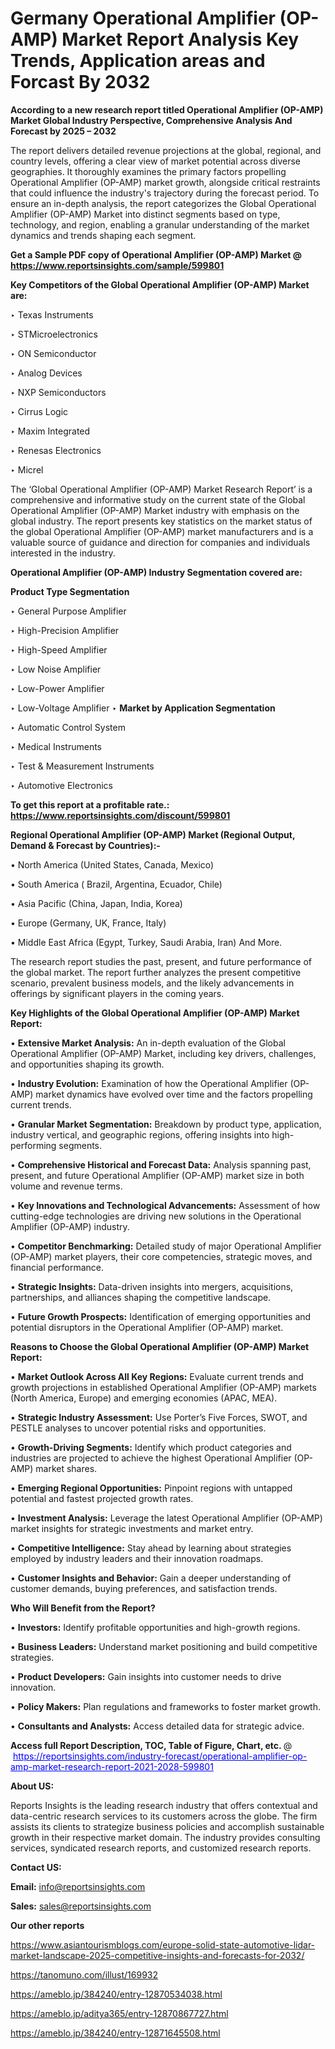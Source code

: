 # Germany Operational Amplifier (OP-AMP) Market Report Analysis Key Trends, Application areas and Forcast By 2032

<strong>According to a new research report titled Operational Amplifier (OP-AMP) Market Global Industry Perspective, Comprehensive Analysis And Forecast by 2025 – 2032</strong>

The report delivers detailed revenue projections at the global, regional, and country levels, offering a clear view of market potential across diverse geographies. It thoroughly examines the primary factors propelling Operational Amplifier (OP-AMP) market growth, alongside critical restraints that could influence the industry's trajectory during the forecast period. To ensure an in-depth analysis, the report categorizes the Global Operational Amplifier (OP-AMP) Market into distinct segments based on type, technology, and region, enabling a granular understanding of the market dynamics and trends shaping each segment.

<strong>Get a Sample PDF copy of Operational Amplifier (OP-AMP) Market </strong><strong>@<a href=https://www.reportsinsights.com/sample/599801 style=color:#0000ff;> https://www.reportsinsights.com/sample/599801</a></strong></font>

<strong>Key Competitors of the Global Operational Amplifier (OP-AMP) Market are:</strong>

‣ Texas Instruments

‣ STMicroelectronics

‣ ON Semiconductor

‣ Analog Devices

‣ NXP Semiconductors

‣ Cirrus Logic

‣ Maxim Integrated

‣ Renesas Electronics

‣ Micrel

The ‘Global Operational Amplifier (OP-AMP) Market Research Report’ is a comprehensive and informative study on the current state of the Global Operational Amplifier (OP-AMP) Market industry with emphasis on the global industry. The report presents key statistics on the market status of the global Operational Amplifier (OP-AMP) market manufacturers and is a valuable source of guidance and direction for companies and individuals interested in the industry.

<strong>Operational Amplifier (OP-AMP) Industry Segmentation covered are:</strong>

<strong>Product Type Segmentation</strong>

‣ General Purpose Amplifier

‣ High-Precision Amplifier

‣ High-Speed Amplifier

‣ Low Noise Amplifier

‣ Low-Power Amplifier

‣ Low-Voltage Amplifier
‣ 
<strong>Market by Application Segmentation</strong>

‣ Automatic Control System

‣ Medical Instruments

‣ Test & Measurement Instruments

‣ Automotive Electronics

<strong>To get this report at a profitable rate.: <a href=https://www.reportsinsights.com/discount/599801 style=color:#0000ff;>https://www.reportsinsights.com/discount/599801</a></strong></font>

<strong>Regional Operational Amplifier (OP-AMP) Market (Regional Output, Demand &amp; Forecast by Countries):-</strong>

• North America (United States, Canada, Mexico)

• South America ( Brazil, Argentina, Ecuador, Chile)

• Asia Pacific (China, Japan, India, Korea)

• Europe (Germany, UK, France, Italy)

• Middle East Africa (Egypt, Turkey, Saudi Arabia, Iran) And More.

The research report studies the past, present, and future performance of the global market. The report further analyzes the present competitive scenario, prevalent business models, and the likely advancements in offerings by significant players in the coming years.

<strong>Key Highlights of the Global Operational Amplifier (OP-AMP) Market Report:</strong>

• <strong>Extensive Market Analysis:</strong> An in-depth evaluation of the Global Operational Amplifier (OP-AMP) Market, including key drivers, challenges, and opportunities shaping its growth.

• <strong>Industry Evolution:</strong> Examination of how the Operational Amplifier (OP-AMP) market dynamics have evolved over time and the factors propelling current trends.

• <strong>Granular Market Segmentation:</strong> Breakdown by product type, application, industry vertical, and geographic regions, offering insights into high-performing segments.

• <strong>Comprehensive Historical and Forecast Data:</strong> Analysis spanning past, present, and future Operational Amplifier (OP-AMP) market size in both volume and revenue terms.

• <strong>Key Innovations and Technological Advancements:</strong> Assessment of how cutting-edge technologies are driving new solutions in the Operational Amplifier (OP-AMP) industry.

• <strong>Competitor Benchmarking:</strong> Detailed study of major Operational Amplifier (OP-AMP) market players, their core competencies, strategic moves, and financial performance.

• <strong>Strategic Insights:</strong> Data-driven insights into mergers, acquisitions, partnerships, and alliances shaping the competitive landscape.

• <strong>Future Growth Prospects:</strong> Identification of emerging opportunities and potential disruptors in the Operational Amplifier (OP-AMP) market.

<strong>Reasons to Choose the Global Operational Amplifier (OP-AMP) Market Report:</strong>

• <strong>Market Outlook Across All Key Regions:</strong> Evaluate current trends and growth projections in established Operational Amplifier (OP-AMP) markets (North America, Europe) and emerging economies (APAC, MEA).

• <strong>Strategic Industry Assessment:</strong> Use Porter’s Five Forces, SWOT, and PESTLE analyses to uncover potential risks and opportunities.

• <strong>Growth-Driving Segments:</strong> Identify which product categories and industries are projected to achieve the highest Operational Amplifier (OP-AMP) market shares.

• <strong>Emerging Regional Opportunities:</strong> Pinpoint regions with untapped potential and fastest projected growth rates.

• <strong>Investment Analysis:</strong> Leverage the latest Operational Amplifier (OP-AMP) market insights for strategic investments and market entry.

• <strong>Competitive Intelligence:</strong> Stay ahead by learning about strategies employed by industry leaders and their innovation roadmaps.

• <strong>Customer Insights and Behavior:</strong> Gain a deeper understanding of customer demands, buying preferences, and satisfaction trends.

<strong>Who Will Benefit from the Report?</strong>

• <strong>Investors:</strong> Identify profitable opportunities and high-growth regions.

• <strong>Business Leaders:</strong> Understand market positioning and build competitive strategies.

• <strong>Product Developers:</strong> Gain insights into customer needs to drive innovation.

• <strong>Policy Makers:</strong> Plan regulations and frameworks to foster market growth.

• <strong>Consultants and Analysts:</strong> Access detailed data for strategic advice.
</ul>
<strong>Access full Report Description, TOC, Table of Figure, Chart, etc. </strong>@  <a href=https://reportsinsights.com/industry-forecast/operational-amplifier-op-amp-market-research-report-2021-2028-599801 style=color:#0000ff;>https://reportsinsights.com/industry-forecast/operational-amplifier-op-amp-market-research-report-2021-2028-599801</a></font>

<strong><strong>About US</strong>:</strong>

Reports Insights is the leading research industry that offers contextual and data-centric research services to its customers across the globe. The firm assists its clients to strategize business policies and accomplish sustainable growth in their respective market domain. The industry provides consulting services, syndicated research reports, and customized research reports.

<strong>Contact US:</strong>

<p class=""""><b>Email:</b> <a href=mailto:info@reportsinsights.com>info@reportsinsights.com</a></p>
<p class=""""><b>Sales:</b> <a href=mailto:sales@reportsinsights.com>sales@reportsinsights.com</a></p>

<strong>Our other reports</strong>

<a href=https://www.asiantourismblogs.com/europe-solid-state-automotive-lidar-market-landscape-2025-competitive-insights-and-forecasts-for-2032/>https://www.asiantourismblogs.com/europe-solid-state-automotive-lidar-market-landscape-2025-competitive-insights-and-forecasts-for-2032/</a>

<a href=https://tanomuno.com/illust/169932>https://tanomuno.com/illust/169932</a>

<a href=https://ameblo.jp/384240/entry-12870534038.html>https://ameblo.jp/384240/entry-12870534038.html</a>

<a href=https://ameblo.jp/aditya365/entry-12870867727.html>https://ameblo.jp/aditya365/entry-12870867727.html</a>

<a href=https://ameblo.jp/384240/entry-12871645508.html>https://ameblo.jp/384240/entry-12871645508.html</a>
